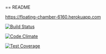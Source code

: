 == README

https://floating-chamber-6160.herokuapp.com

[![Build Status](https://travis-ci.org/ruoja/ratebeer.svg?branch=master)](https://travis-ci.org/ruoja/ratebeer)

[![Code Climate](https://codeclimate.com/github/ruoja/ratebeer/badges/gpa.svg)](https://codeclimate.com/github/ruoja/ratebeer)

[![Test Coverage](https://codeclimate.com/github/ruoja/ratebeer/badges/coverage.svg)](https://codeclimate.com/github/ruoja/ratebeer)

